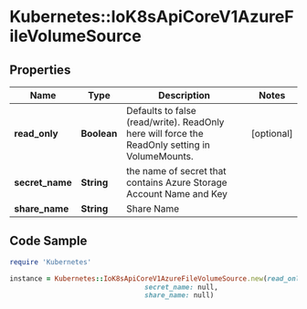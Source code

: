 # Kubernetes::IoK8sApiCoreV1AzureFileVolumeSource

## Properties

Name | Type | Description | Notes
------------ | ------------- | ------------- | -------------
**read_only** | **Boolean** | Defaults to false (read/write). ReadOnly here will force the ReadOnly setting in VolumeMounts. | [optional] 
**secret_name** | **String** | the name of secret that contains Azure Storage Account Name and Key | 
**share_name** | **String** | Share Name | 

## Code Sample

```ruby
require 'Kubernetes'

instance = Kubernetes::IoK8sApiCoreV1AzureFileVolumeSource.new(read_only: null,
                                 secret_name: null,
                                 share_name: null)
```


